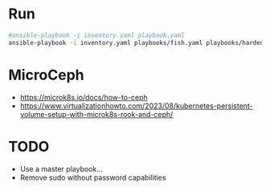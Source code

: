 # Run
```sh
#ansible-playbook -i inventory.yaml playbook.yaml
ansible-playbook -i inventory.yaml playbooks/fish.yaml playbooks/harden.yaml playbooks/microk8s.yaml playbooks/microceph.yaml playbooks/reboot.yaml
```


# MicroCeph
* https://microk8s.io/docs/how-to-ceph
* https://www.virtualizationhowto.com/2023/08/kubernetes-persistent-volume-setup-with-microk8s-rook-and-ceph/

# TODO
* Use a master playbook...
* Remove sudo without password capabilities

